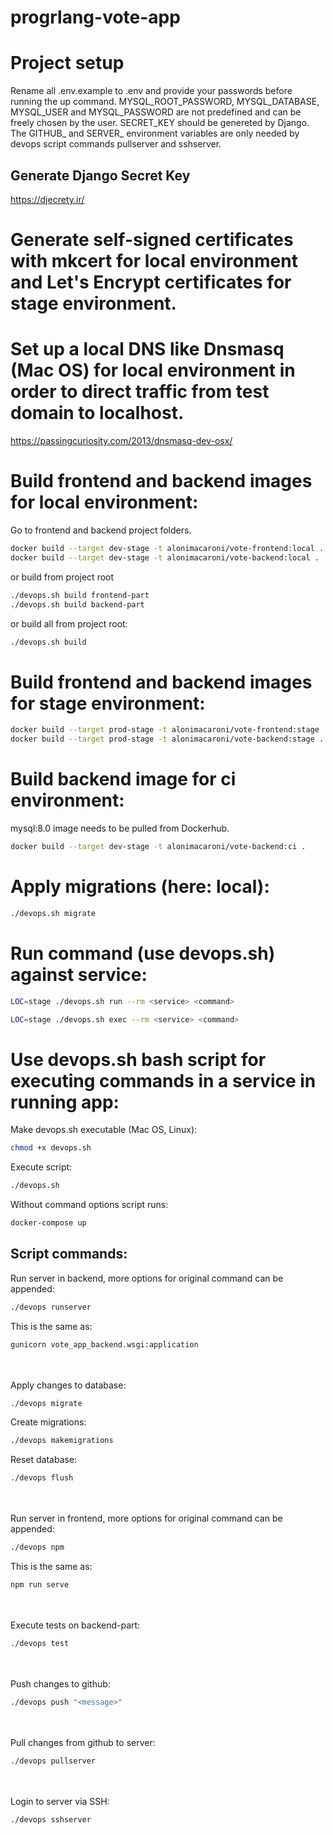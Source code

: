 # progrlang-vote-app

# Project setup

Rename all .env.example to .env and provide your passwords before running the up command. MYSQL_ROOT_PASSWORD, MYSQL_DATABASE, MYSQL_USER and MYSQL_PASSWORD are not predefined and can be freely chosen by the user. SECRET_KEY should be genereted by Django. The GITHUB_ and SERVER_ environment variables are only needed by devops script commands pullserver and sshserver.

## Generate Django Secret Key

https://djecrety.ir/

# Generate self-signed certificates with mkcert for local environment and Let's Encrypt certificates for stage environment.

# Set up a local DNS like Dnsmasq (Mac OS) for local environment in order to direct traffic from test domain to localhost.

https://passingcuriosity.com/2013/dnsmasq-dev-osx/

# Build frontend and backend images for local environment:
Go to frontend and backend project folders.

```bash
docker build --target dev-stage -t alonimacaroni/vote-frontend:local .
docker build --target dev-stage -t alonimacaroni/vote-backend:local .
```

or build from project root

```bash
./devops.sh build frontend-part
./devops.sh build backend-part
```

or build all from project root:

```bash
./devops.sh build
```

# Build frontend and backend images for stage environment:

```bash
docker build --target prod-stage -t alonimacaroni/vote-frontend:stage .
docker build --target prod-stage -t alonimacaroni/vote-backend:stage .
```

# Build backend image for ci environment:
mysql:8.0 image needs to be pulled from Dockerhub.

```bash
docker build --target dev-stage -t alonimacaroni/vote-backend:ci .
```

# Apply migrations (here: local):

```bash
./devops.sh migrate
```

# Run command (use devops.sh) against service:

```bash
LOC=stage ./devops.sh run --rm <service> <command>
```

```bash
LOC=stage ./devops.sh exec --rm <service> <command>
```

# Use devops.sh bash script for executing commands in a service in running app:

Make devops.sh executable (Mac OS, Linux):

```bash
chmod +x devops.sh
```

Execute script:

```bash
./devops.sh
```
Without command options script runs:

```bash
docker-compose up
```

## Script commands:

Run server in backend, more options for original command can be appended:

```bash
./devops runserver
```

This is the same as:

```bash
gunicorn vote_app_backend.wsgi:application
```

\
\
Apply changes to database:

```bash
./devops migrate
```

Create migrations:

```bash
./devops makemigrations
```

Reset database:

```bash
./devops flush
```

\
\
Run server in frontend, more options for original command can be appended:

```bash
./devops npm
```

This is the same as:

```bash
npm run serve
```

\
\
Execute tests on backend-part:

```bash
./devops test
```

\
\
Push changes to github:

```bash
./devops push "<message>"
```

\
\
Pull changes from github to server:

```bash
./devops pullserver
```

\
\
Login to server via SSH:

```bash
./devops sshserver
```